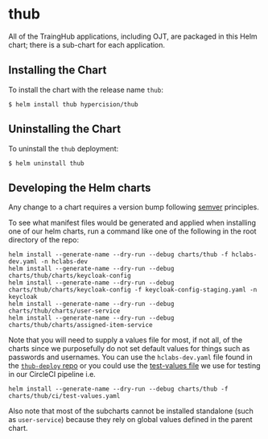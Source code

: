 # thub

All of the TraingHub applications, including OJT, are packaged in this Helm chart; there is a sub-chart for each application.

## Installing the Chart

To install the chart with the release name `thub`:

```console
$ helm install thub hypercision/thub
```

## Uninstalling the Chart

To uninstall the `thub` deployment:

```console
$ helm uninstall thub
```

## Developing the Helm charts

Any change to a chart requires a version bump following [semver](https://semver.org/) principles.

To see what manifest files would be generated and applied when installing one of our helm charts,
run a command like one of the following in the root directory of the repo:

    helm install --generate-name --dry-run --debug charts/thub -f hclabs-dev.yaml -n hclabs-dev
    helm install --generate-name --dry-run --debug charts/thub/charts/keycloak-config
    helm install --generate-name --dry-run --debug charts/thub/charts/keycloak-config -f keycloak-config-staging.yaml -n keycloak
    helm install --generate-name --dry-run --debug charts/thub/charts/user-service
    helm install --generate-name --dry-run --debug charts/thub/charts/assigned-item-service

Note that you will need to supply a values file for most, if not all, of the charts
since we purposefully do not set default values for things such as passwords and usernames.
You can use the `hclabs-dev.yaml` file found in the [`thub-deploy` repo](https://github.com/hypercision/thub-deploy#helm-values-files)
or you could use the [test-values file](/charts/thub/ci/test-values.yaml) we use for testing in our CircleCI pipeline i.e.

    helm install --generate-name --dry-run --debug charts/thub -f charts/thub/ci/test-values.yaml

Also note that most of the subcharts cannot be installed standalone (such as `user-service`)
because they rely on global values defined in the parent chart.
